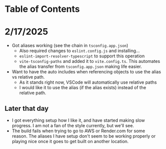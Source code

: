 # Table of Contents


# 2/17/2025
- Got aliases working (see the chain in `tsconfig.app.json`)
  - Also required changes to `eslint.config.js` and installing...
  - `eslint-import-resolver-typescript` to support this operation
  - `vite-tsconfig-paths` and added it to `vite.config.ts`. This automates the alias transfer from `tsconfig.app.json` making life easier.
- Want to have the auto includes when referencing objects to use the alias vs relative path.
  - As it stands right now, VSCode will automatically use relative paths
  - I would like it to use the alias (if the alias exists) instead of the relative path.

## Later that day
- I got everything setup how I like it, and have started making slow progress. I am not a fan of the style currently, but we'll see.
- The build fails when trying to go to AWS or Render.com for some reason. The aliases I have setup don't seem to be working properly or playing nice once it goes to get built on another location.